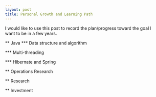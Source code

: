 ```yaml
---
layout: post
title: Personal Growth and Learning Path
---
```


I would like to use this post to record the plan/progress toward the goal I want to be in a few years.


** Java
*** Data structure and algorithm

*** Multi-threading

*** Hibernate and Spring

** Operations Research

** Research

** Investment

